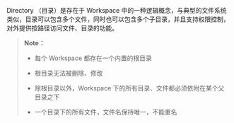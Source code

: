Directory （目录）是存在于 Workspace 中的一种逻辑概念，与典型的文件系统类似，目录可以包含多个文件，同时也可以包含多个子目录，并且支持权限控制，对外提供按路径访问文件、目录的功能。


>  **Note：**
>
>  * 每个 Workspace 都存在一个内置的根目录
>
>  * 根目录无法被删除、修改
>
>  * 除根目录以外，Workspace 下的所有目录、文件都必须依附在某个父目录之下
>
>  * 一个目录下的所有文件，文件名保持唯一，不能重名









